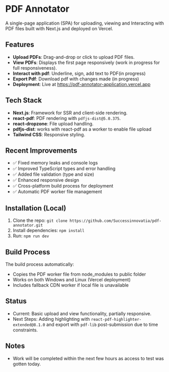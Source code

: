 # PDF Annotator
A single-page application (SPA) for uploading, viewing and Interacting with PDF files built with Next.js and deployed on Vercel.

## Features
- **Upload PDFs**: Drag-and-drop or click to upload PDF files.
- **View PDFs**: Displays the first page responsively (work in progress for full responsiveness).
- **Interact with pdf**: Underline, sign, add text to PDF(in progress)
- **Export Pdf**: Download pdf with changes made (in progress)
- **Deployment**: Live at https://pdf-annotator-application.vercel.app

## Tech Stack
- **Next.js**: Framework for SSR and client-side rendering.
- **react-pdf**: PDF rendering with `pdfjs-dist@5.0.375`.
- **react-dropzone**: File upload handling.
- **pdfjs-dist**: works with react-pdf as a worker to enable file upload
- **Tailwind CSS**: Responsive styling.

## Recent Improvements
- ✅ Fixed memory leaks and console logs
- ✅ Improved TypeScript types and error handling
- ✅ Added file validation (type and size)
- ✅ Enhanced responsive design
- ✅ Cross-platform build process for deployment
- ✅ Automatic PDF worker file management

## Installation (Local)
1. Clone the repo: `git clone https://github.com/Successinnovatia/pdf-annotator.git`
2. Install dependencies: `npm install`
3. Run: `npm run dev`

## Build Process
The build process automatically:
- Copies the PDF worker file from node_modules to public folder
- Works on both Windows and Linux (Vercel deployment)
- Includes fallback CDN worker if local file is unavailable

## Status
- Current: Basic upload and view functionality, partially responsive.
- Next Steps: Adding highlighting with `react-pdf-highlighter-extended@8.1.0` and export with `pdf-lib` post-submission due to time constraints.

## Notes
- Work will be completed within the next few hours as access to test was gotten today.

